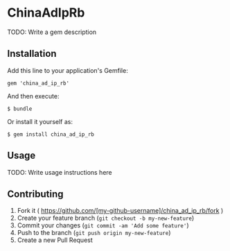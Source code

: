 # ChinaAdIpRb

TODO: Write a gem description

## Installation

Add this line to your application's Gemfile:

    gem 'china_ad_ip_rb'

And then execute:

    $ bundle

Or install it yourself as:

    $ gem install china_ad_ip_rb

## Usage

TODO: Write usage instructions here

## Contributing

1. Fork it ( https://github.com/[my-github-username]/china_ad_ip_rb/fork )
2. Create your feature branch (`git checkout -b my-new-feature`)
3. Commit your changes (`git commit -am 'Add some feature'`)
4. Push to the branch (`git push origin my-new-feature`)
5. Create a new Pull Request
